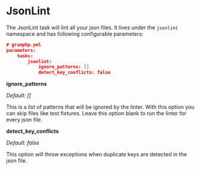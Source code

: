 # JsonLint

The JsonLint task will lint all your json files.
It lives under the `jsonlint` namespace and has following configurable parameters:

```json
# grumphp.yml
parameters:
    tasks:
        jsonlint:
            ignore_patterns: []
            detect_key_conflicts: false
```

**ignore_patterns**

*Default: []*

This is a list of patterns that will be ignored by the linter. 
With this option you can skip files like test fixtures. Leave this option blank to run the linter for every json file.


**detect_key_conflicts**

*Default: false*

This option will throw exceptions when duplicate keys are detected in the json file.
